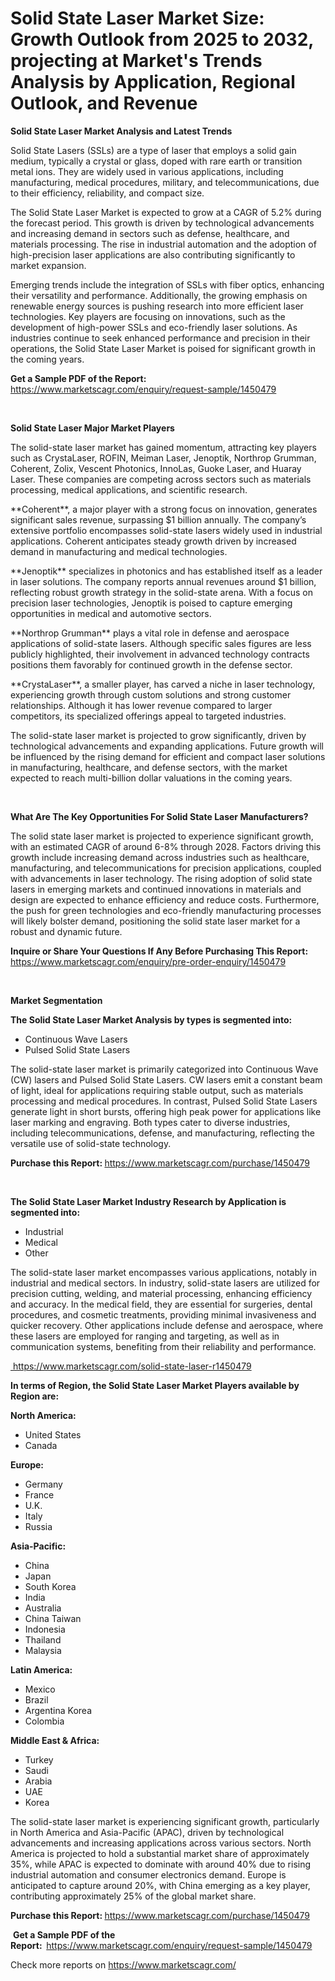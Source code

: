 <p><h1>Solid State Laser Market Size: Growth Outlook from 2025 to 2032, projecting at Market's Trends Analysis by Application, Regional Outlook, and Revenue</h1></p><p><strong>Solid State Laser Market Analysis and Latest Trends</strong></p>
<p><p>Solid State Lasers (SSLs) are a type of laser that employs a solid gain medium, typically a crystal or glass, doped with rare earth or transition metal ions. They are widely used in various applications, including manufacturing, medical procedures, military, and telecommunications, due to their efficiency, reliability, and compact size.</p><p>The Solid State Laser Market is expected to grow at a CAGR of 5.2% during the forecast period. This growth is driven by technological advancements and increasing demand in sectors such as defense, healthcare, and materials processing. The rise in industrial automation and the adoption of high-precision laser applications are also contributing significantly to market expansion. </p><p>Emerging trends include the integration of SSLs with fiber optics, enhancing their versatility and performance. Additionally, the growing emphasis on renewable energy sources is pushing research into more efficient laser technologies. Key players are focusing on innovations, such as the development of high-power SSLs and eco-friendly laser solutions. As industries continue to seek enhanced performance and precision in their operations, the Solid State Laser Market is poised for significant growth in the coming years.</p></p>
<p><strong>Get a Sample PDF of the Report:&nbsp;</strong> <a href="https://www.marketscagr.com/enquiry/request-sample/1450479?utm_campaign=3222&utm_medium=2&utm_source=Github&utm_content=ia&utm_term=09042025&utm_id=solid-state-laser">https://www.marketscagr.com/enquiry/request-sample/1450479</a></p>
<p>&nbsp;</p>
<p><strong>Solid State Laser Major Market Players</strong></p>
<p><p>The solid-state laser market has gained momentum, attracting key players such as CrystaLaser, ROFIN, Meiman Laser, Jenoptik, Northrop Grumman, Coherent, Zolix, Vescent Photonics, InnoLas, Guoke Laser, and Huaray Laser. These companies are competing across sectors such as materials processing, medical applications, and scientific research.</p><p>**Coherent**, a major player with a strong focus on innovation, generates significant sales revenue, surpassing $1 billion annually. The company’s extensive portfolio encompasses solid-state lasers widely used in industrial applications. Coherent anticipates steady growth driven by increased demand in manufacturing and medical technologies.</p><p>**Jenoptik** specializes in photonics and has established itself as a leader in laser solutions. The company reports annual revenues around $1 billion, reflecting robust growth strategy in the solid-state arena. With a focus on precision laser technologies, Jenoptik is poised to capture emerging opportunities in medical and automotive sectors.</p><p>**Northrop Grumman** plays a vital role in defense and aerospace applications of solid-state lasers. Although specific sales figures are less publicly highlighted, their involvement in advanced technology contracts positions them favorably for continued growth in the defense sector.</p><p>**CrystaLaser**, a smaller player, has carved a niche in laser technology, experiencing growth through custom solutions and strong customer relationships. Although it has lower revenue compared to larger competitors, its specialized offerings appeal to targeted industries.</p><p>The solid-state laser market is projected to grow significantly, driven by technological advancements and expanding applications. Future growth will be influenced by the rising demand for efficient and compact laser solutions in manufacturing, healthcare, and defense sectors, with the market expected to reach multi-billion dollar valuations in the coming years.</p></p>
<p>&nbsp;</p>
<p><strong>What Are The Key Opportunities For Solid State Laser Manufacturers?</strong></p>
<p><p>The solid state laser market is projected to experience significant growth, with an estimated CAGR of around 6-8% through 2028. Factors driving this growth include increasing demand across industries such as healthcare, manufacturing, and telecommunications for precision applications, coupled with advancements in laser technology. The rising adoption of solid state lasers in emerging markets and continued innovations in materials and design are expected to enhance efficiency and reduce costs. Furthermore, the push for green technologies and eco-friendly manufacturing processes will likely bolster demand, positioning the solid state laser market for a robust and dynamic future.</p></p>
<p><strong>Inquire or Share Your Questions If Any Before Purchasing This Report:</strong> <a href="https://www.marketscagr.com/enquiry/pre-order-enquiry/1450479?utm_campaign=3222&utm_medium=2&utm_source=Github&utm_content=ia&utm_term=09042025&utm_id=solid-state-laser">https://www.marketscagr.com/enquiry/pre-order-enquiry/1450479</a></p>
<p>&nbsp;</p>
<p><strong>Market Segmentation</strong></p>
<p><strong>The Solid State Laser Market Analysis by types is segmented into:</strong></p>
<p><ul><li>Continuous Wave Lasers</li><li>Pulsed Solid State Lasers</li></ul></p>
<p><p>The solid-state laser market is primarily categorized into Continuous Wave (CW) lasers and Pulsed Solid State Lasers. CW lasers emit a constant beam of light, ideal for applications requiring stable output, such as materials processing and medical procedures. In contrast, Pulsed Solid State Lasers generate light in short bursts, offering high peak power for applications like laser marking and engraving. Both types cater to diverse industries, including telecommunications, defense, and manufacturing, reflecting the versatile use of solid-state technology.</p></p>
<p><strong>Purchase this Report:&nbsp;</strong><a href="https://www.marketscagr.com/purchase/1450479?utm_campaign=3222&utm_medium=2&utm_source=Github&utm_content=ia&utm_term=09042025&utm_id=solid-state-laser">https://www.marketscagr.com/purchase/1450479</a></p>
<p>&nbsp;</p>
<p><strong>The Solid State Laser Market Industry Research by Application is segmented into:</strong></p>
<p><ul><li>Industrial</li><li>Medical</li><li>Other</li></ul></p>
<p><p>The solid-state laser market encompasses various applications, notably in industrial and medical sectors. In industry, solid-state lasers are utilized for precision cutting, welding, and material processing, enhancing efficiency and accuracy. In the medical field, they are essential for surgeries, dental procedures, and cosmetic treatments, providing minimal invasiveness and quicker recovery. Other applications include defense and aerospace, where these lasers are employed for ranging and targeting, as well as in communication systems, benefiting from their reliability and performance.</p></p>
<p><a href="https://www.marketscagr.com/solid-state-laser-r1450479?utm_campaign=3222&utm_medium=2&utm_source=Github&utm_content=ia&utm_term=09042025&utm_id=solid-state-laser">&nbsp;https://www.marketscagr.com/solid-state-laser-r1450479</a></p>
<p><strong>In terms of Region, the Solid State Laser Market Players available by Region are:</strong></p>
<p>
    <p> <strong> North America: </strong>
        <ul>
            <li>United States</li>
            <li>Canada</li>
        </ul>
        </p> 
    <p> <strong> Europe: </strong>
        <ul>
            <li>Germany</li>
            <li>France</li>
            <li>U.K.</li>
            <li>Italy</li>
            <li>Russia</li>
        </ul>
        </p> 
    <p> <strong> Asia-Pacific: </strong>
        <ul>
            <li>China</li>
            <li>Japan</li>
            <li>South Korea</li>
            <li>India</li>
            <li>Australia</li>
            <li>China Taiwan</li>
            <li>Indonesia</li>
            <li>Thailand</li>
            <li>Malaysia</li>
        </ul>
        </p> 
    <p> <strong> Latin America: </strong>
        <ul>
            <li>Mexico</li>
            <li>Brazil</li>
            <li>Argentina Korea</li>
            <li>Colombia</li>
        </ul>
        </p> 
    <p> <strong> Middle East & Africa: </strong>
        <ul>
            <li>Turkey</li>
            <li>Saudi</li>
            <li>Arabia</li>
            <li>UAE</li>
            <li>Korea</li>
        </ul>
    </p>
    </p>
<p><p>The solid-state laser market is experiencing significant growth, particularly in North America and Asia-Pacific (APAC), driven by technological advancements and increasing applications across various sectors. North America is projected to hold a substantial market share of approximately 35%, while APAC is expected to dominate with around 40% due to rising industrial automation and consumer electronics demand. Europe is anticipated to capture around 20%, with China emerging as a key player, contributing approximately 25% of the global market share.</p></p>
<p><strong>Purchase this Report: </strong><a href="https://www.marketscagr.com/purchase/1450479?utm_campaign=3222&utm_medium=2&utm_source=Github&utm_content=ia&utm_term=09042025&utm_id=solid-state-laser">https://www.marketscagr.com/purchase/1450479</a></p>
<p>&nbsp;<strong>Get a Sample PDF of the Report:&nbsp;&nbsp;</strong><a href="https://www.marketscagr.com/enquiry/request-sample/1450479?utm_campaign=3222&utm_medium=2&utm_source=Github&utm_content=ia&utm_term=09042025&utm_id=solid-state-laser">https://www.marketscagr.com/enquiry/request-sample/1450479</a></p>
<p><strong></strong></p>
<p>Check more reports on <a href="https://www.marketscagr.com/?utm_campaign=3222&utm_medium=2&utm_source=Github&utm_content=ia&utm_term=09042025&utm_id=solid-state-laser">https://www.marketscagr.com/</a></p>